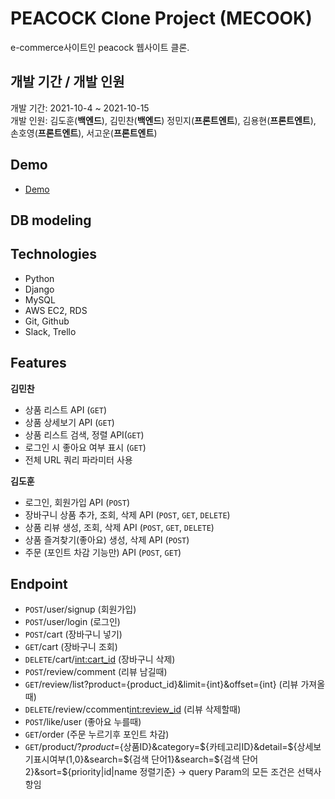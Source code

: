 # PEACOCK Clone Project (MECOOK)
  e-commerce사이트인 peacock 웹사이트 클론.

## 개발 기간 / 개발 인원
  개발 기간: 2021-10-4 ~ 2021-10-15
  <br>
  개발 인원: 김도훈(**백엔드**), 김민찬(**백엔드**)
  정민지(**프론트엔트**), 김용현(**프론트엔트**), 손호영(**프론트엔트**), 서고운(**프론트엔트**)

## Demo
- [Demo](https://www.youtube.com/watch?v=p1O8gjB2X7I)
  
## DB modeling
  
## Technologies
* Python
* Django
* MySQL
* AWS EC2, RDS
* Git, Github
* Slack, Trello

## Features
**김민찬**
* 상품 리스트 API (``GET``)
* 상품 상세보기 API (``GET``)
* 상품 리스트 검색, 정렬 API(``GET``)
* 로그인 시 좋아요 여부 표시 (``GET``)
* 전체 URL 쿼리 파라미터 사용


**김도훈**
* 로그인, 회원가입 API (``POST``)
* 장바구니 상품 추가, 조회, 삭제 API (``POST``, ``GET``, ``DELETE``)
* 상품 리뷰 생성, 조회, 삭제 API (``POST``, ``GET``, ``DELETE``)
* 상품 즐겨찾기(좋아요) 생성, 삭제 API (``POST``)
* 주문 (포인트 차감 기능만) API (``POST``, ``GET``)

## Endpoint
* ``POST``/user/signup (회원가입)
* ``POST``/user/login (로그인)
* ``POST``/cart (장바구니 넣기)
* ``GET``/cart (장바구니 조회)
* ``DELETE``/cart/<int:cart_id> (장바구니 삭제)
* ``POST``/review/comment (리뷰 남길때)
* ``GET``/review/list?product={product_id}&limit={int}&offset={int} (리뷰 가져올때)
* ``DELETE``/review/ccomment<int:review_id> (리뷰 삭제할때)
* ``POST``/like/user (좋아요 누를때)
* ``GET``/order (주문 누르기후 포인트 차감)
* ``GET``/product/?$product=${상품ID}&category=${카테고리ID}&detail=${상세보기표시여부(1,0}&search=${검색 단어1}&search=${검색 단어2}&sort=${priority|id|name 정렬기준} -> query Param의 모든 조건은 선택사항임
